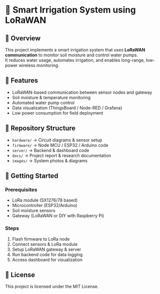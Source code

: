 
# 🌱 Smart Irrigation System using LoRaWAN

## 📌 Overview
This project implements a smart irrigation system that uses **LoRaWAN communication** to monitor soil moisture and control water pumps.  
It reduces water usage, automates irrigation, and enables long-range, low-power wireless monitoring.

## 🔧 Features
- LoRaWAN-based communication between sensor nodes and gateway
- Soil moisture & temperature monitoring
- Automated water pump control
- Data visualization (ThingsBoard / Node-RED / Grafana)
- Low power consumption for field deployment

## 📂 Repository Structure
- `hardware/` → Circuit diagrams & sensor setup
- `firmware/` → Node MCU / ESP32 / Arduino code
- `server/` → Backend & dashboard code
- `docs/` → Project report & research documentation
- `images/` → System photos & diagrams

## 🚀 Getting Started
### Prerequisites
- LoRa module (SX1276/78 based)
- Microcontroller (ESP32/Arduino)
- Soil moisture sensors
- Gateway (LoRaWAN or DIY with Raspberry Pi)

### Steps
1. Flash firmware to LoRa node
2. Connect sensors & LoRa module
3. Setup LoRaWAN gateway & server
4. Run backend code for data logging
5. Access dashboard for visualization


## 📝 License
This project is licensed under the MIT License.

